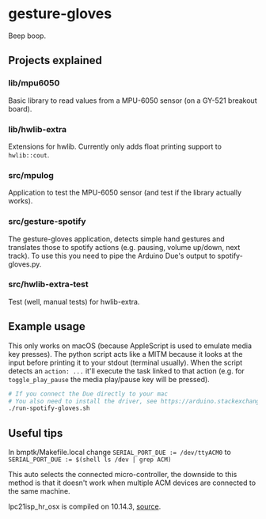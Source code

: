 # gesture-gloves

Beep boop.


## Projects explained

### lib/mpu6050

Basic library to read values from a MPU-6050 sensor (on a GY-521 breakout board).

### lib/hwlib-extra

Extensions for hwlib. Currently only adds float printing support to `hwlib::cout`.

### src/mpulog

Application to test the MPU-6050 sensor (and test if the library actually works).

### src/gesture-spotify

The gesture-gloves application, detects simple hand gestures and translates those to spotify actions (e.g. pausing, volume up/down, next track). To use this you need to pipe the Arduino Due's output to spotify-gloves.py.

### src/hwlib-extra-test

Test (well, manual tests) for hwlib-extra.


## Example usage

This only works on macOS (because AppleScript is used to emulate media key presses).
The python script acts like a MITM because it looks at the input before printing it to your stdout (terminal usually).
When the script detects an `action: ...` it'll execute the task linked to that action (e.g. for `toggle_play_pause` the media play/pause key will be pressed).

```sh
# If you connect the Due directly to your mac
# You also need to install the driver, see https://arduino.stackexchange.com/a/17358
./run-spotify-gloves.sh
```


## Useful tips

In bmptk/Makefile.local change
`SERIAL_PORT_DUE := /dev/ttyACM0`
to
`SERIAL_PORT_DUE := $(shell ls /dev | grep ACM)`

This auto selects the connected micro-controller, the downside to this method is that it doesn't work when multiple ACM devices are connected to the same machine.

lpc21isp_hr_osx is compiled on 10.14.3, [source](https://github.com/wovo/bmptk/tree/master/tools/lpc21isp_197).
